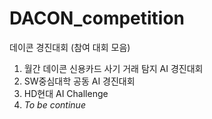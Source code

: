 # DACON_competition
데이콘 경진대회 
(참여 대회 모음)
1. 월간 데이콘 신용카드 사기 거래 탐지 AI 경진대회
2. SW중심대학 공동 AI 경진대회
3. HD현대 AI Challenge
4. *To be continue* 
